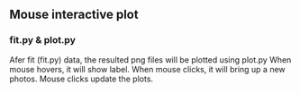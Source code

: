 
## Mouse interactive plot 
### fit.py & plot.py
Afer fit (fit.py) data, the resulted png files will be plotted using plot.py
When mouse hovers, it will show label. When mouse clicks, it will bring up a new photos. Mouse clicks update the plots.
